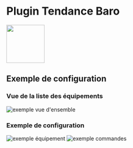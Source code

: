 # Plugin Tendance Baro

<img src="{{site.baseurl}}/pplugin-tendance_baro/{{site.img}}/baro_icon.png" class="pluginLogo" width="100" />

## Exemple de configuration

### Vue de la liste des équipements

![exemple vue d'ensemble](../{{site.img}}/baro_screenshot1.png)

### Exemple de configuration

![exemple équipement](../{{site.img}}/baro_screenshot2.png)
![exemple commandes](../{{site.img}}/baro_screenshot3.png)